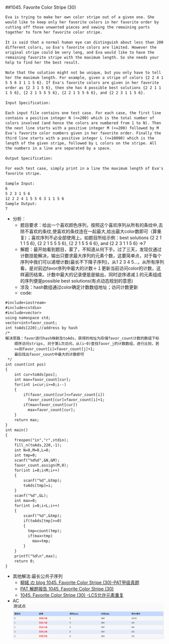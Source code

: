##1045. Favorite Color Stripe (30)

	Eva is trying to make her own color stripe out of a given one. She would like to keep only her favorite colors in her favorite order by cutting off those unwanted pieces and sewing the remaining parts together to form her favorite color stripe.

	It is said that a normal human eye can distinguish about less than 200 different colors, so Eva's favorite colors are limited. However the original stripe could be very long, and Eva would like to have the remaining favorite stripe with the maximum length. So she needs your help to find her the best result.

	Note that the solution might not be unique, but you only have to tell her the maximum length. For example, given a stripe of colors {2 2 4 1 5 5 6 3 1 1 5 6}. If Eva's favorite colors are given in her favorite order as {2 3 1 5 6}, then she has 4 possible best solutions {2 2 1 1 1 5 6}, {2 2 1 5 5 5 6}, {2 2 1 5 5 6 6}, and {2 2 3 1 1 5 6}.

	Input Specification:

	Each input file contains one test case. For each case, the first line contains a positive integer N (<=200) which is the total number of colors involved (and hence the colors are numbered from 1 to N). Then the next line starts with a positive integer M (<=200) followed by M Eva's favorite color numbers given in her favorite order. Finally the third line starts with a positive integer L (<=10000) which is the length of the given stripe, followed by L colors on the stripe. All the numbers in a line are separated by a space.

	Output Specification:

	For each test case, simply print in a line the maximum length of Eva's favorite stripe.

	Sample Input:
	6
	5 2 3 1 5 6
	12 2 2 4 1 5 5 6 3 1 1 5 6
	Sample Output:
	7
- 分析：
  - 题目要求：给出一个喜欢颜色序列，按照这个喜欢序列从所有的条纹中,去除不喜欢的条纹,使喜欢的条纹连在一起最大,给出最大color数即可（算重复）；喜欢序列不必全部使用上。如题目所给示例：best solutions {2 2 1 1 1 5 6}, {2 2 1 5 5 5 6}, {2 2 1 5 5 6 6}, and {2 2 3 1 1 5 6} =>7
  - 解题：最开始看到题目，蒙了，不知道从何下手。过了三天，发现仅通过计数技能解决，输出只要求最大序列的元素个数，这要简单点，对于每个序列中我们可以递增计数(最长不下降子序列)，从1 2 3 4 5...，从所有序列看，是对前边favor序列中最大的计数＋１更新当前访问color的计数，这样遍历结束。计数中最大的记录便是是输出，同时逆序递减１的元素组成的序列便是possible best solutions(有点动态规划的意思)
  - 涉及：hash数组通过color确定计数数组地址；访问计数更新
  - code:
  
```language
#include<iostream>
#include<cstdio>
#include<vector>
using namespace std;
vector<int>favor_count;
int toAds[220];//address by hash
/*
解决思路：favor进行hash映射及toAds，获得的地址为存储favor_count计数的数组下标
	顺序访问strips, 对于第i次访问，从(i~0)查找favor_j的计数数组，进行比较，若
	>=则favor_count[i]=favor_count[j]+1;
	最后找出favor_count中最大的计数即可
 */
int count(int pos)
{
	int cur=toAds[pos];
	int max=favor_count[cur];
	for(int i=cur;i>=0;i--)
	{
		if(favor_count[cur]<=favor_count[i])
		  favor_count[cur]=favor_count[i]+1;
		if(max<favor_count[cur])
		  max=favor_count[cur];
	}
	return max;
}
int main()
{
	freopen("in","r",stdin);
	fill_n(toAds,220,-1);
	int N=0,M=0,L=0;
	int tmp=0;
	scanf("%d%d",&N,&M);
	favor_count.assign(M,0);
	for(int i=0;i<M;i++)
	{
		scanf("%d",&tmp);
		toAds[tmp]=i;
	}
	scanf("%d",&L);
	int max=0;
	for(int i=0;i<L;i++)
	{
		scanf("%d",&tmp);
		if(toAds[tmp]>=0)
		{
		  tmp=count(tmp);
		  if(max<tmp)
			max=tmp;
		}
	}
	printf("%d\n",max);
	return 0;
}

```
- 其他解法:最长公共子序列
  - [柳婼 の blog 1045. Favorite Color Stripe (30)-PAT甲级真题](https://www.liuchuo.net/archives/2283)
  - [PAT 解题报告 1045. Favorite Color Stripe (30)](https://www.sigmainfy.com/blog/pat-1045-favorite-color-stripe.html)
  - [1045. Favorite Color Stripe (30) -LCS允许元素重复](http://blog.csdn.net/xyt8023y/article/details/46910283)
- AC
![pat_a1045](./pat_a1045.png)